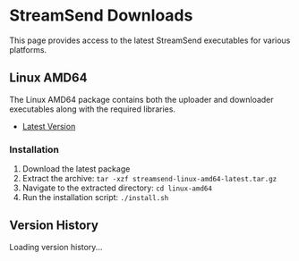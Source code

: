 # StreamSend Downloads

This page provides access to the latest StreamSend executables for various platforms.

## Linux AMD64

The Linux AMD64 package contains both the uploader and downloader executables along with the required libraries.

- [Latest Version](streamsend-linux-amd64-latest.tar.gz)

### Installation

1. Download the latest package
2. Extract the archive: `tar -xzf streamsend-linux-amd64-latest.tar.gz`
3. Navigate to the extracted directory: `cd linux-amd64`
4. Run the installation script: `./install.sh`

## Version History

<div id="version-history">Loading version history...</div>

<script>
fetch('versions.json')
  .then(response => response.json())
  .then(versions => {
    const container = document.getElementById('version-history');
    if (versions.length === 0) {
      container.innerHTML = '<p>No previous versions available.</p>';
      return;
    }
    
    // Sort versions by date (newest first)
    versions.sort((a, b) => new Date(b.date) - new Date(a.date));
    
    let html = '<table><thead><tr><th>Version</th><th>Date</th><th>Download</th></tr></thead><tbody>';
    
    versions.forEach(version => {
      html += `<tr>
        <td>${version.version}</td>
        <td>${version.date}</td>
        <td>`;
      
      if (version.linux_amd64) {
        html += `<a href="${version.linux_amd64}">Linux AMD64</a>`;
      }
      
      html += `</td></tr>`;
    });
    
    html += '</tbody></table>';
    container.innerHTML = html;
  })
  .catch(error => {
    console.error('Error loading version history:', error);
    document.getElementById('version-history').innerHTML = 
      '<p>Error loading version history. Please try again later.</p>';
  });
</script>
